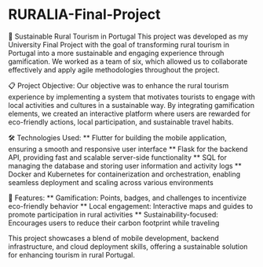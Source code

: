 # RURALIA-Final-Project
🌿 Sustainable Rural Tourism in Portugal
This project was developed as my University Final Project with the goal of transforming rural tourism in Portugal into a more sustainable and engaging experience through gamification.
We worked as a team of six, which allowed us to collaborate effectively and apply agile methodologies throughout the project.

📋 Project Objective:
Our objective was to enhance the rural tourism experience by implementing a system that motivates tourists to engage with local activities and cultures in a sustainable way. By integrating gamification elements, we created an interactive platform where users are rewarded for eco-friendly actions, local participation, and sustainable travel habits.

🛠️ Technologies Used:
** Flutter for building the mobile application, ensuring a smooth and responsive user interface
** Flask for the backend API, providing fast and scalable server-side functionality
** SQL for managing the database and storing user information and activity logs
** Docker and Kubernetes for containerization and orchestration, enabling seamless deployment and scaling across various environments

🚀 Features:
** Gamification: Points, badges, and challenges to incentivize eco-friendly behavior
** Local engagement: Interactive maps and guides to promote participation in rural activities
** Sustainability-focused: Encourages users to reduce their carbon footprint while traveling

This project showcases a blend of mobile development, backend infrastructure, and cloud deployment skills, offering a sustainable solution for enhancing tourism in rural Portugal.
